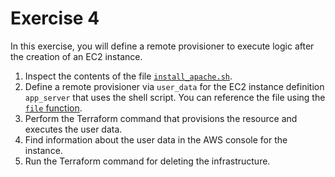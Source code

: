 # Exercise 4

In this exercise, you will define a remote provisioner to execute logic after the creation of an EC2 instance.

1. Inspect the contents of the file [`install_apache.sh`](./install_apache.sh).
2. Define a remote provisioner via `user_data` for the EC2 instance definition `app_server` that uses the shell script. You can reference the file using the [`file` function](https://developer.hashicorp.com/terraform/language/functions/file).
3. Perform the Terraform command that provisions the resource and executes the user data.
4. Find information about the user data in the AWS console for the instance.
5. Run the Terraform command for deleting the infrastructure.
